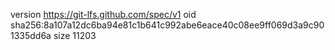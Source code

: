 version https://git-lfs.github.com/spec/v1
oid sha256:8a107a12dc6ba94e81c1b641c992abe6eace40c08ee9ff069d3a9c901335dd6a
size 11203
